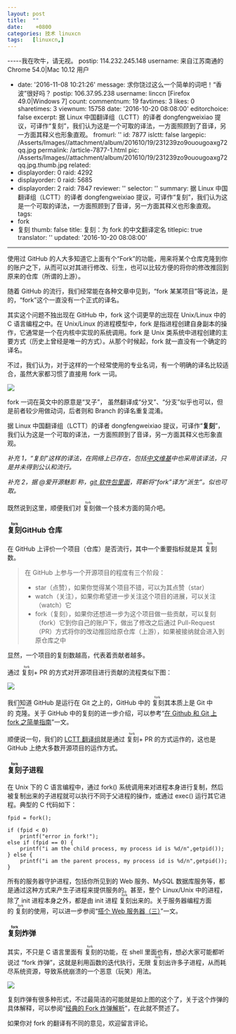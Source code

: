 ```yaml
---
layout: post
title:	""
date:	 +0800 
categories:	技术 linuxcn 
tags:	[linuxcn,]
---
```


-----我在吹牛，请无视。
  postip: 114.232.245.148
  username: 来自江苏南通的 Chrome 54.0|Mac 10.12 用户
- date: '2016-11-08 10:21:26'
  message: 求你饶过这么一个简单的词吧！“香波”很好吗？
  postip: 106.37.95.238
  username: linccn [Firefox 49.0|Windows 7]
count:
  commentnum: 19
  favtimes: 3
  likes: 0
  sharetimes: 3
  viewnum: 15758
date: '2016-10-20 08:08:00'
editorchoice: false
excerpt: 据 Linux 中国翻译组（LCTT）的译者 dongfengweixiao 提议，可译作“复刻”，我们认为这是一个可取的译法，一方面照顾到了音译，另一方面其释义也形象直观。
fromurl: ''
id: 7877
islctt: false
largepic: /Asserts/Images//attachment/album/201610/19/231239zo9ouougoaxg72qq.jpg
permalink: /article-7877-1.html
pic: /Asserts/Images//attachment/album/201610/19/231239zo9ouougoaxg72qq.jpg.thumb.jpg
related:
- displayorder: 0
  raid: 4292
- displayorder: 0
  raid: 5685
- displayorder: 2
  raid: 7847
reviewer: ''
selector: ''
summary: 据 Linux 中国翻译组（LCTT）的译者 dongfengweixiao 提议，可译作“复刻”，我们认为这是一个可取的译法，一方面照顾到了音译，另一方面其释义也形象直观。
tags:
- fork
- 复刻
thumb: false
title: 复刻：为 fork 的中文翻译定名
titlepic: true
translator: ''
updated: '2016-10-20 08:08:00'
---

使用过 GitHub 的人大多知道它上面有个“Fork”的功能，用来将某个仓库克隆到你的账户之下，从而可以对其进行修改、衍生，也可以比较方便的将你的修改推回到原来的仓库（所谓的上游）。


随着 GitHub 的流行，我们经常能在各种文章中见到，“fork 某某项目”等说法，是的，“fork”这个一直没有一个正式的译名。


其实这个问题不独出现在 GitHub 中，fork 这个词更早的出现在 Unix/Linux 中的 C 语言编程之中。在 Unix/Linux 的进程模型中，fork 是指进程创建自身副本的操作，它通常是一个在内核中实现的系统调用。fork 是 Unix 类系统中进程创建的主要方式（历史上曾经是唯一的方式）。从那个时候起，fork 就一直没有一个确定的译名。


不过，我们认为，对于这样的一个经常使用的专业名词，有一个明确的译名比较适合，虽然大家都习惯了直接用 fork 一词。


![](/Asserts/Images//attachment/album/201610/19/231239zo9ouougoaxg72qq.jpg)


fork 一词在英文中的原意是“叉子”， 虽然翻译成“分叉”、“分支”似乎也可以，但是前者较少用做动词，后者则和 Branch 的译名重复混淆。


据 Linux 中国翻译组（LCTT）的译者 dongfengweixiao 提议，可译作“**复刻**”，我们认为这是一个可取的译法，一方面照顾到了音译，另一方面其释义也形象直观。


*补充 1，“复刻”这样的译法，在网络上已存在，包括[中文维基](https://zh.wikipedia.org/wiki/复刻_(软件工程))中也采用该译法，只是并未得到公认和流行。*


*补充 2，据 @爱开源魅影 称，[git 软件包里面](https://github.com/git/git/blob/master/po/zh_CN.po)，蒋新将“fork”译为“派生”。似也可取。*


既然说到这里，顺便我们对<ruby> 复刻 <rp>  （ </rp> <rt>  fork </rt> <rp>  ） </rp></ruby>做一个技术方面的简介吧。


### <ruby> 复刻 <rp>  （ </rp> <rt>  fork </rt> <rp>  ） </rp></ruby> GitHub 仓库


在 GitHub 上评价一个项目（仓库）是否流行，其中一个重要指标就是其<ruby> 复刻 <rp>  （ </rp> <rt>  fork </rt> <rp>  ） </rp></ruby>数。



> 
> 在 GitHub 上参与一个开源项目的程度有三个阶段：
> 
> 
> * star（点赞），如果你觉得某个项目不错，可以为其点赞（star）
> * watch（关注），如果你希望进一步关注这个项目的进展，可以关注（watch）它
> * fork（复刻），如果你还想进一步为这个项目做一些贡献，可以复刻（fork）它到你自己的账户下，做出了修改之后通过 Pull-Request（PR）方式将你的改动推回给原仓库（上游），如果被接纳就会进入到原仓库之中
> 
> 
> 


显然，一个项目的复刻数越高，代表着贡献者越多。


通过<ruby> 复刻 <rp>  （ </rp> <rt>  fork </rt> <rp>  ） </rp></ruby> + PR 的方式对开源项目进行贡献的流程类似下图：


![](/Asserts/Images//attachment/album/201610/19/224655weu0k5x8c8pz8r7e.png)


我们知道 GitHub 是运行在 Git 之上的，GitHub 中的<ruby> 复刻 <rp>  （ </rp> <rt>  fork </rt> <rp>  ） </rp></ruby>其本质上是 Git 中的<ruby> 克隆 <rp>  （ </rp> <rt>  clone </rt> <rp>  ） </rp></ruby>。关于 GitHub 中的复刻的进一步介绍，可以参考“[在 Github 和 Git 上 fork 之简单指南](/article-4292-1.html)”一文。


顺便说一句，我们的 [LCTT 翻译组](https://lctt.github.io/)就是通过<ruby> 复刻 <rt>  fork </rt></ruby> + PR 的方式运作的，这也是 GitHub 上绝大多数开源项目的运作方式。


### <ruby> 复刻 <rp>  （ </rp> <rt>  fork </rt> <rp>  ） </rp></ruby>子进程


在 Unix 下的 C 语言编程中，通过 fork() 系统调用来对进程本身进行复制，然后被复制出来的子进程就可以执行不同于父进程的操作，或通过 exec() 运行其它进程。典型的 C 代码如下：



```
fpid = fork();   

if (fpid < 0)   
    printf("error in fork!");   
else if (fpid == 0) {  
    printf("i am the child process, my process id is %d/n",getpid());   
} else {  
    printf("i am the parent process, my process id is %d/n",getpid());   
}
```

所有的服务器守护进程，包括你所见到的 Web 服务、MySQL 数据库服务等，都是通过这种方式来产生子进程来提供服务的。甚至，整个 Linux/Unix 中的进程，除了 init 进程本身之外，都是由 init 进程<ruby> 复刻 <rp>  （ </rp> <rt>  fork </rt> <rp>  ） </rp></ruby>出来的。关于服务器编程方面的<ruby> 复刻 <rp>  （ </rp> <rt>  fork </rt> <rp>  ） </rp></ruby>的使用，可以进一步参阅“[搭个 Web 服务器（三）](/article-7847-2.html)”一文。


### <ruby> 复刻 <rp>  （ </rp> <rt>  fork </rt> <rp>  ） </rp></ruby>炸弹


其实，不只是 C 语言里面有<ruby> 复刻 <rp>  （ </rp> <rt>  fork </rt> <rp>  ） </rp></ruby>的功能，在 shell 里面也有，想必大家可能都听说过 “fork 炸弹”，这就是利用函数的迭代执行，无限<ruby> 复刻 <rp>  （ </rp> <rt>  fork </rt> <rp>  ） </rp></ruby>出许多子进程，从而耗尽系统资源，导致系统崩溃的一个恶意（玩笑）用法。


![](/Asserts/Images//attachment/album/201610/19/231727pyy9mq8y7ooyeeel.jpg)


复刻炸弹有很多种形式，不过最简洁的可能就是如上图的这个了，关于这个炸弹的具体解释，可以参阅“[经典的 Fork 炸弹解析](/article-5685-1.html)”，在此就不赘述了。


如果你对 fork 的翻译有不同的意见，欢迎留言评论。
